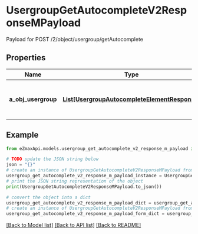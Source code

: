 # UsergroupGetAutocompleteV2ResponseMPayload

Payload for POST /2/object/usergroup/getAutocomplete

## Properties

Name | Type | Description | Notes
------------ | ------------- | ------------- | -------------
**a_obj_usergroup** | [**List[UsergroupAutocompleteElementResponse]**](UsergroupAutocompleteElementResponse.md) | An array of Usergroup autocomplete element response. | 

## Example

```python
from eZmaxApi.models.usergroup_get_autocomplete_v2_response_m_payload import UsergroupGetAutocompleteV2ResponseMPayload

# TODO update the JSON string below
json = "{}"
# create an instance of UsergroupGetAutocompleteV2ResponseMPayload from a JSON string
usergroup_get_autocomplete_v2_response_m_payload_instance = UsergroupGetAutocompleteV2ResponseMPayload.from_json(json)
# print the JSON string representation of the object
print(UsergroupGetAutocompleteV2ResponseMPayload.to_json())

# convert the object into a dict
usergroup_get_autocomplete_v2_response_m_payload_dict = usergroup_get_autocomplete_v2_response_m_payload_instance.to_dict()
# create an instance of UsergroupGetAutocompleteV2ResponseMPayload from a dict
usergroup_get_autocomplete_v2_response_m_payload_form_dict = usergroup_get_autocomplete_v2_response_m_payload.from_dict(usergroup_get_autocomplete_v2_response_m_payload_dict)
```
[[Back to Model list]](../README.md#documentation-for-models) [[Back to API list]](../README.md#documentation-for-api-endpoints) [[Back to README]](../README.md)


